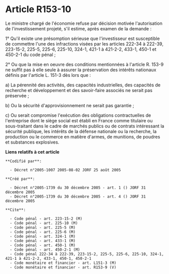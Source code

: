 # Article R153-10

Le ministre chargé de l'économie refuse par décision motivée l'autorisation de l'investissement projeté, s'il estime, après
examen de la demande :

1° Qu'il existe une présomption sérieuse que l'investisseur est susceptible de commettre l'une des infractions visées par les
articles 222-34 à 222-39, 223-15-2, 225-5, 225-6, 225-10, 324-1, 421-1 à 421-2-2, 433-1, 450-1 et 450-2-1 du code pénal ;

2° Ou que la mise en oeuvre des conditions mentionnées à l'article R. 153-9 ne suffit pas à elle seule à assurer la
préservation des intérêts nationaux définis par l'article L. 151-3 dès lors que :

a) La pérennité des activités, des capacités industrielles, des capacités de recherche et développement et des savoir-faire
associés ne serait pas préservée ;

b) Ou la sécurité d'approvisionnement ne serait pas garantie ;

c) Ou serait compromise l'exécution des obligations contractuelles de l'entreprise dont le siège social est établi en France
comme titulaire ou sous-traitant dans le cadre de marchés publics ou de contrats intéressant la sécurité publique, les
intérêts de la défense nationale ou la recherche, la production ou le commerce en matière d'armes, de munitions, de poudres
et substances explosives.

**Liens relatifs à cet article**

	**Codifié par**:

	  - Décret n°2005-1007 2005-08-02 JORF 25 août 2005

	**Créé par**:

	  - Décret n°2005-1739 du 30 décembre 2005 - art. 1 () JORF 31 décembre 2005
	  - Décret n°2005-1739 du 30 décembre 2005 - art. 4 () JORF 31 décembre 2005

	**Cite**:

	  - Code pénal - art. 223-15-2 (M)
	  - Code pénal - art. 225-10 (M)
	  - Code pénal - art. 225-5 (M)
	  - Code pénal - art. 225-6 (M)
	  - Code pénal - art. 324-1 (M)
	  - Code pénal - art. 433-1 (M)
	  - Code pénal - art. 450-1 (M)
	  - Code pénal - art. 450-2-1 (M)
	  - Code pénal 222-34 à 222-39, 223-15-2, 225-5, 225-6, 225-10, 324-1, 421-1 à 421-2-2, 433-1, 450-1, 450-2-1
	  - Code monétaire et financier - art. L151-3 (M)
	  - Code monétaire et financier - art. R153-9 (V)

